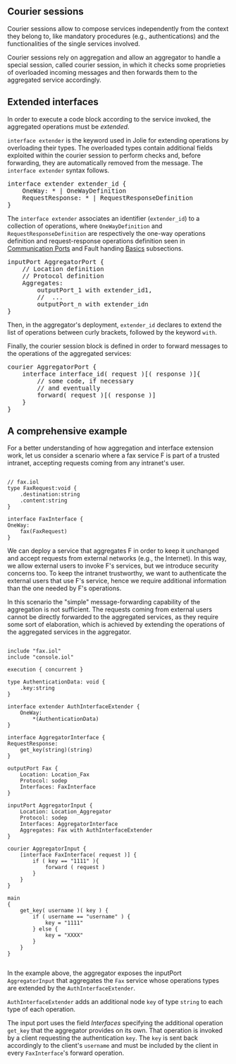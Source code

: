 ## Courier sessions

Courier sessions allow to compose services independently from the context they belong to, like mandatory procedures (e.g., authentications) and the functionalities of the single services involved.

Courier sessions rely on aggregation and allow an aggregator to handle a special session, called courier session, in which it checks some proprieties of overloaded incoming messages and then forwards them to the aggregated service accordingly.

## Extended interfaces

In order to execute a code block according to the service invoked, the aggregated operations must be *extended*.

`interface extender` is the keyword used in Jolie for extending operations by overloading their types. The overloaded types contain additional fields exploited within the courier session to perform checks and, before forwarding, they are automatically removed from the message. The `interface extender` syntax follows.

<pre class="syntax">
interface extender extender_id {
	OneWay: * | OneWayDefinition
	RequestResponse: * | RequestResponseDefinition
}
</pre>

The `interface extender` associates an identifier (`extender_id`) to a collection of operations, where `OneWayDefinition` and `RequestResponseDefinition` are respectively the one-way operations definition and request-response operations definition seen in [Communication Ports](basics/communication_ports.html) and Fault handing [Basics](fault_handling/basics.html) subsections.

<pre class="syntax">
inputPort AggregatorPort {
	// Location definition
	// Protocol definition
	Aggregates: 
		outputPort_1 with extender_id1,
		//  ...
		outputPort_n with extender_idn
}
</pre>

Then, in the aggregator's deployment, `extender_id` declares to extend the list of operations between curly brackets, followed by the keyword `with`.

Finally, the courier session block is defined in order to forward messages to the operations of the aggregated services:

<pre class="syntax">
courier AggregatorPort {
	interface interface_id( request )[( response )]{
		// some code, if necessary
		// and eventually
		forward( request )[( response )]
	}
}
</pre>

## A comprehensive example

For a better understanding of how aggregation and interface extension work, let us consider a scenario where a fax service F is part of a trusted intranet, accepting requests coming from any intranet's user.

<pre><code class="language-jolie code">
// fax.iol
type FaxRequest:void {
	.destination:string
	.content:string
}

interface FaxInterface {
OneWay:
	fax(FaxRequest)
}
</code></pre>

We can deploy a service that aggregates F in order to keep it unchanged and accept requests from external networks (e.g., the Internet). In this way, we allow external users to invoke F's services, but we introduce security concerns too. To keep the intranet trustworthy, we want to authenticate the external users that use F's service, hence we require additional information than the one needed by F's operations.

In this scenario the "simple" message-forwarding capability of the aggregation is not sufficient. The requests coming from external users cannot be directly forwarded to the aggregated services, as they require some sort of elaboration, which is achieved by extending the operations of the aggregated services in the aggregator.

<pre><code class="language-jolie code">
include "fax.iol"
include "console.iol"
 
execution { concurrent }
 
type AuthenticationData: void {
    .key:string
}
 
interface extender AuthInterfaceExtender {
	OneWay:
	    *(AuthenticationData)
}
 
interface AggregatorInterface {
RequestResponse:
    get_key(string)(string)
}

outputPort Fax {
	Location: Location_Fax
	Protocol: sodep
	Interfaces: FaxInterface
}
 
inputPort AggregatorInput {
	Location: Location_Aggregator
	Protocol: sodep
	Interfaces: AggregatorInterface
	Aggregates: Fax with AuthInterfaceExtender
}
 
courier AggregatorInput {
	[interface FaxInterface( request )] {
        if ( key == "1111" ){
        	forward ( request )
        }
    }
}
 
main
{
    get_key( username )( key ) {
    	if ( username == "username" ) {
    		key = "1111"
        } else {
            key = "XXXX"
        }
    }
}

</code></pre>

In the example above, the aggregator exposes the inputPort `AggregatorInput` that aggregates the `Fax` service whose operations types are extended by the `AuthInterfaceExtender`.

`AuthInterfaceExtender` adds an additional node `key` of type `string` to each type of each operation.

The input port uses the field *Interfaces* specifying the additional operation `get_key` that the aggregator provides on its own. That operation is invoked by a client requesting the authentication `key`. The `key` is sent back accordingly to the client's `username` and must be included by the client in every `FaxInterface`'s forward operation.